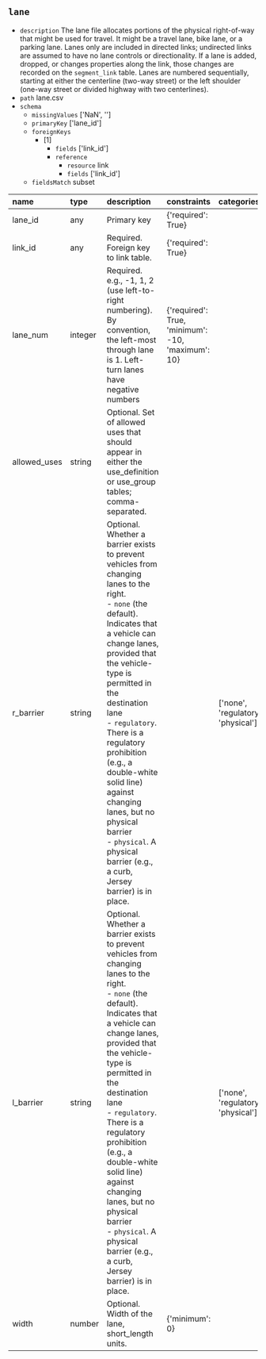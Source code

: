 ## `lane`
  - `description` The lane file allocates portions of the physical right-of-way that might be used for travel. It might be a travel lane, bike lane, or a parking lane. Lanes only are included in directed links; undirected links are assumed to have no lane controls or directionality. If a lane is added, dropped, or changes properties along the link, those changes are recorded on the `segment_link` table. Lanes are numbered sequentially, starting at either the centerline (two-way street) or the left shoulder (one-way street or divided highway with two centerlines).
  - `path` lane.csv
  - `schema`
      - `missingValues` ['NaN', '']
    - `primaryKey` ['lane_id']
    - `foreignKeys`
      - [1]
        - `fields` ['link_id']
        - `reference`
          - `resource` link
          - `fields` ['link_id']
    - `fieldsMatch` subset
  
| name         | type    | description                                                                                                                                                                                                                                                                                                                                                                                                                                               | constraints                                       | categories                         |
|:-------------|:--------|:----------------------------------------------------------------------------------------------------------------------------------------------------------------------------------------------------------------------------------------------------------------------------------------------------------------------------------------------------------------------------------------------------------------------------------------------------------|:--------------------------------------------------|:-----------------------------------|
| lane_id      | any     | Primary key                                                                                                                                                                                                                                                                                                                                                                                                                                               | {'required': True}                                |                                    |
| link_id      | any     | Required. Foreign key to link table.                                                                                                                                                                                                                                                                                                                                                                                                                      | {'required': True}                                |                                    |
| lane_num     | integer | Required. e.g., -1, 1, 2 (use left-to-right numbering). By convention, the left-most through lane is 1. Left-turn lanes have negative numbers                                                                                                                                                                                                                                                                                                             | {'required': True, 'minimum': -10, 'maximum': 10} |                                    |
| allowed_uses | string  | Optional. Set of allowed uses that should appear in either the use_definition or use_group tables; comma-separated.                                                                                                                                                                                                                                                                                                                                       |                                                   |                                    |
| r_barrier    | string  | Optional. Whether a barrier exists to prevent vehicles from changing lanes to the right.<br>- `none` (the default). Indicates that a vehicle can change lanes, provided that the vehicle-type is permitted in the destination lane<br>- `regulatory`. There is a regulatory prohibition (e.g., a double-white solid line) against changing lanes, but no physical barrier<br>- `physical`. A physical barrier (e.g., a curb, Jersey barrier) is in place. |                                                   | ['none', 'regulatory', 'physical'] |
| l_barrier    | string  | Optional. Whether a barrier exists to prevent vehicles from changing lanes to the right.<br>- `none` (the default). Indicates that a vehicle can change lanes, provided that the vehicle-type is permitted in the destination lane<br>- `regulatory`. There is a regulatory prohibition (e.g., a double-white solid line) against changing lanes, but no physical barrier<br>- `physical`. A physical barrier (e.g., a curb, Jersey barrier) is in place. |                                                   | ['none', 'regulatory', 'physical'] |
| width        | number  | Optional. Width of the lane, short_length units.                                                                                                                                                                                                                                                                                                                                                                                                          | {'minimum': 0}                                    |                                    |